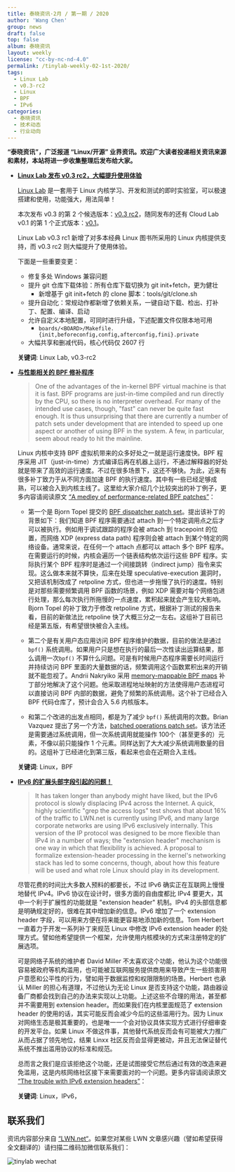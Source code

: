 ```yaml
---
title: 泰晓资讯·2月 / 第一期 / 2020
author: 'Wang Chen'
group: news
draft: false
top: false
album: 泰晓资讯
layout: weekly
license: "cc-by-nc-nd-4.0"
permalink: /tinylab-weekly-02-1st-2020/
tags:
  - Linux Lab
  - v0.3-rc2
  - Linux
  - BPF
  - IPv6
categories:
  - 泰晓资讯
  - 技术动态
  - 行业动向
---
```


**“泰晓资讯”，广泛报道 “Linux/开源” 业界资讯。欢迎广大读者投递相关资讯来源和素材，本站将进一步收集整理后发布给大家。**

- [**Linux Lab 发布 v0.3 rc2，大幅提升使用体验**](https://tinylab.org/linux-lab-v03-rc2/)

    [Linux Lab](http://tinylab.org/linux-lab) 是一套用于 Linux 内核学习、开发和测试的即时实验室，可以极速搭建和使用，功能强大，用法简单！
    
    本次发布 v0.3 的第 2 个候选版本：[v0.3 rc2](https://gitee.com/tinylab/linux-lab/tree/v0.3-rc2/)，随同发布的还有 Cloud Lab v0.1 的第 1 个正式版本：[v0.1](https://gitee.com/tinylab/cloud-lab/tree/v0.1/)。

    Linux Lab v0.3 rc1 新增了对多本经典 Linux 图书所采用的 Linux 内核提供支持，而 v0.3 rc2 则大幅提升了使用体验。
    
    下面是一些重要变更：

    * 修复多处 Windows 兼容问题 
    * 提升 git 仓库下载体验：所有仓库下载切换为 git init+fetch，更为健壮
        * 新增基于 git init+fetch 的 clone 脚本：tools/git/clone.sh
    * 提升自动化：常规动作都新增了依赖关系，一键自动下载、检出、打补丁、配置、编译、启动
    * 允许自定义本地配置，可同时进行升级，下述配置文件仅限本地可用
        * `boards/<BOARD>/Makefile.{init,beforeconfig,config,afterconfig,fini}.private`
    * 大幅共享和删减代码，核心代码仅 2607 行
  
    **关键词**: Linux Lab, v0.3-rc2

- [**与性能相关的 BPF 修补程序**](https://lwn.net/Articles/808503/)

    > One of the advantages of the in-kernel BPF virtual machine is that it is fast. BPF programs are just-in-time compiled and run directly by the CPU, so there is no interpreter overhead. For many of the intended use cases, though, "fast" can never be quite fast enough. It is thus unsurprising that there are currently a number of patch sets under development that are intended to speed up one aspect or another of using BPF in the system. A few, in particular, seem about ready to hit the mainline. 

    Linux 内核中支持 BPF 虚拟机带来的众多好处之一就是运行速度快。BPF 程序采用 JIT（just-in-time）方式编译后再在机器上运行，不通过解释器的好处就是带来了高效的运行速度。不过在很多场景下，这还不够快。为此，近来有很多补丁致力于从不同方面加速 BPF 的执行速度。其中有一些已经足够成熟，可以被合入到内核主线了。这里给大家介绍几个比较突出的补丁例子，更多内容请阅读原文 [“A medley of performance-related BPF patches”](https://lwn.net/Articles/808503/)：
        
    - 第一个是 Bjorn Topel 提交的 [BPF dispatcher patch set](https://lwn.net/ml/netdev/20191213175112.30208-1-bjorn.topel@gmail.com/)。提出该补丁的背景如下：我们知道 BPF 程序需要通过 attach 到一个特定调用点之后才可以被执行。例如用于调试跟踪的程序会被 attach 到 tracepoint 的位置，而网络 XDP (express data path) 程序则会被 attach 到某个特定的网络设备。通常来说，在任何一个 attach 点都可以 attach 多个 BPF 程序。在需要运行的时候，内核会遍历一个链表结构依次运行这些 BPF 程序。实际执行某个 BPF 程序时是通过一个间接跳转（indirect jump）指令来实现。这么做本来就不算快，后来在处理 speculative-execution 漏洞时，又把该机制改成了 retpoline 方式，但也进一步拖慢了执行的速度。特别是对那些需要频繁调用 BPF 函数的场景，例如 XDP 需要对每个网络包进行处理，那么每次执行所拖慢的一点速度，累积起来就会产生较大影响。Bjorn Topel 的补丁致力于修改 retpoline 方式，根据补丁测试的报告来看，目前的新做法比 retpoline 快了大概三分之一左右。这组补丁目前已经是第五版，有希望很快被合入主线。
        
    - 第二个是有关用户态应用访问 BPF 程序维护的数据，目前的做法是通过 `bpf()` 系统调用。如果用户只是想在执行的最后一次性读出运算结果，那么调用一次`bpf()` 不算什么问题。可是有时候用户态程序需要长时间运行并持续访问 BPF 里面的大量数据的话，频繁调用这个函数累积出来的开销就不能忽视了。Andrii Nakryiko 采用 [memory-mappable BPF maps](https://lwn.net/ml/netdev/20191117172806.2195367-1-andriin@fb.com/) 补丁部分地解决了这个问题。他采取进程地址映射的方法使得用户态进程可以直接访问 BPF 内部的数据，避免了频繁的系统调用。这个补丁已经合入 BPF 代码仓库了，预计会合入 5.6 内核版本。
        
    - 和第二个改进的出发点相同，都是为了减少 `bpf()` 系统调用的次数。Brian Vazquez 提出了另一个方法，[batched operations patch set](https://lwn.net/ml/linux-kernel/20191211223344.165549-1-brianvv@google.com/)。该方法还是需要通过系统调用，但一次系统调用就能操作 100个（甚至更多的）元素，不像以前只能操作 1 个元素。同样达到了大大减少系统调用数量的目的。这组补丁已经进化到第三版，看起来也会在近期合入主线。

    **关键词**: Linux，BPF
    
- [**IPv6 的扩展头部字段引起的问题！**](https://lwn.net/Articles/808896/)

    > It has taken longer than anybody might have liked, but the IPv6 protocol is slowly displacing IPv4 across the Internet. A quick, highly scientific "grep the access logs" test shows that about 16% of the traffic to LWN.net is currently using IPv6, and many large corporate networks are using IPv6 exclusively internally. This version of the IP protocol was designed to be more flexible than IPv4 in a number of ways; the "extension header" mechanism is one way in which that flexibility is achieved. A proposal to formalize extension-header processing in the kernel's networking stack has led to some concerns, though, about how this feature will be used and what role Linux should play in its development.

    尽管花费的时间比大多数人预料的都要长，不过 IPv6 确实正在互联网上慢慢地替代 IPv4。IPv6 协议在设计时，很多方面的自由度都比 IPv4 要更大，其中一个利于扩展性的功能就是 "extension header" 机制。IPv4 的头部信息都是明确规定好的，很难在其中增加新的信息。IPv6 增加了一个 extension header 字段，可以用来方便在将来能更容易地添加新的信息。Tom Herbert 一直着力于开发一系列补丁来规范 Linux 中修改 IPv6 extension header 的处理方式。譬如他希望提供一个框架，允许使用内核模块的方式来注册特定的扩展选项。
    
    可是网络子系统的维护者 David Miller 不太喜欢这个功能，他认为这个功能很容易被政府等机构滥用，也可能被互联网服务提供商用来导致产生一些损害用户意愿和公平性的行为，譬如用于数据监控和权限限制的场景。Herbert 也承认 Miller 的担心有道理，不过他认为无论 Linux 是否支持这个功能，路由器设备厂商都会找到自己的办法来实现以上功能。上述这些不合理的用法，甚至都并不需要用到 extension header。而如果我们在内核里面规范了 extension header 的使用的话，其实可能反而会减少今后的这些滥用行为。因为 Linux 对网络生态是极其重要的，也是唯一一个会对协议具体实现方式进行仔细审查的开发平台。如果 Linux 不做这件事，其他替代系统反而会有可能被大力推广从而占据了领先地位，结果 Linxx 社区反而会显得更被动，并且无法保证替代系统不推出滥用协议的标准和规范。
    
    总而言之我们是应该拒绝这个功能，还是试图接受它然后通过有效的改造来避免滥用，这是内核网络社区接下来需要面对的一个问题。更多内容请阅读原文 [“The trouble with IPv6 extension headers”](https://lwn.net/Articles/808896/)：

    **关键词**: Linux，IPv6，

## 联系我们

资讯内容部分来自 [“LWN.net“](https://lwn.net/)。如果您对某些 LWN 文章感兴趣（譬如希望获得全文翻译的）请扫描二维码加微信联系我们：

![tinylab wechat](/images/wechat/tinylab.jpg)

